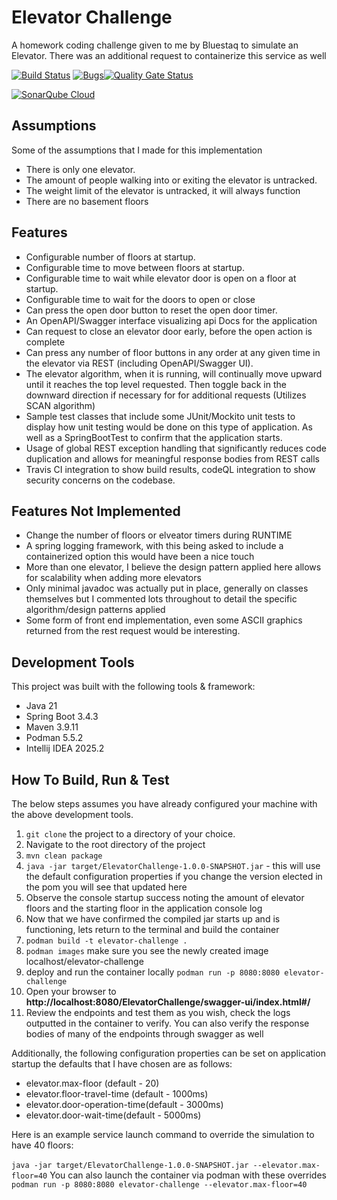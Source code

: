 # Elevator Challenge
A homework coding challenge given to me by Bluestaq to simulate an Elevator. There was an additional request to containerize this service as well

[![Build Status](https://app.travis-ci.com/Cdmccandl/ElevatorChallenge.svg?token=QA1pjUWHEzzRjMXv5zS3&branch=main)](https://app.travis-ci.com/Cdmccandl/ElevatorChallenge) [![Bugs](https://sonarcloud.io/api/project_badges/measure?project=Cdmccandl_ElevatorChallenge&metric=bugs)](https://sonarcloud.io/summary/new_code?id=Cdmccandl_ElevatorChallenge)[![Quality Gate Status](https://sonarcloud.io/api/project_badges/measure?project=Cdmccandl_ElevatorChallenge&metric=alert_status)](https://sonarcloud.io/summary/new_code?id=Cdmccandl_ElevatorChallenge)

[![SonarQube Cloud](https://sonarcloud.io/images/project_badges/sonarcloud-light.svg)](https://sonarcloud.io/summary/new_code?id=Cdmccandl_ElevatorChallenge)


## Assumptions
Some of the assumptions that I made for this implementation
- There is only one elevator.
- The amount of people walking into or exiting the elevator is untracked.
- The weight limit of the elevator is untracked, it will always function
- There are no basement floors

## Features
- Configurable number of floors at startup.
- Configurable time to move between floors at startup.
- Configurable time to wait while elevator door is open on a floor at startup.
- Configurable time to wait for the doors to open or close
- Can press the open door button to reset the open door timer.
- An OpenAPI/Swagger interface visualizing api Docs for the application
- Can request to close an elevator door early, before the open action is complete
- Can press any number of floor buttons in any order at any given time in the elevator via REST (including OpenAPI/Swagger UI).
- The elevator algorithm, when it is running, will continually move upward until it reaches the top level requested. Then toggle back in the downward direction if necessary for
 for additional requests (Utilizes SCAN algorithm)
- Sample test classes that include some JUnit/Mockito unit tests to display how unit testing would be done on this type of application. As well as a SpringBootTest
  to confirm that the application starts.
- Usage of global REST exception handling that significantly reduces code duplication and allows for meaningful response bodies from REST calls
- Travis CI integration to show build results, codeQL integration to show security concerns on the codebase.

## Features Not Implemented
- Change the number of floors or elveator timers during RUNTIME
- A spring logging framework, with this being asked to include a containerized option this would have been a nice touch
- More than one elevator, I believe the design pattern applied here allows for scalability when adding more elevators
- Only minimal javadoc was actually put in place, generally on classes themselves but I commented lots throughout to detail the specific algorithm/design patterns applied
- Some form of front end implementation, even some ASCII graphics returned from the rest request would be interesting.

## Development Tools
This project was built with the following tools & framework:
- Java 21
- Spring Boot 3.4.3
- Maven 3.9.11
- Podman 5.5.2
- Intellij IDEA 2025.2

## How To Build, Run & Test
The below steps assumes you have already configured your machine with the above development tools. 

1. ```git clone``` the project to a directory of your choice.
2. Navigate to the root directory of the project
3. ```mvn clean package```
4. ```java -jar target/ElevatorChallenge-1.0.0-SNAPSHOT.jar``` - this will use the default configuration properties if you change the version elected in the pom you will
   see that updated here
6. Observe the console startup success noting the amount of elevator floors and the starting floor in the application console log
7. Now that we have confirmed the compiled jar starts up and is functioning, lets return to the terminal and build the container
8. ```podman build -t elevator-challenge .```
9. ```podman images``` make sure you see the newly created image localhost/elevator-challenge
10. deploy and run the container locally ```podman run -p 8080:8080 elevator-challenge```
11. Open your browser to **http://localhost:8080/ElevatorChallenge/swagger-ui/index.html#/**
12. Review the endpoints and test them as you wish, check the logs outputted in the container to verify. You can also verify the response bodies of many of the endpoints through swagger as well

Additionally, the following configuration properties can be set on application startup
the defaults that I have chosen are as follows:
- elevator.max-floor (default - 20)
- elevator.floor-travel-time (default - 1000ms)
- elevator.door-operation-time(default - 3000ms)
- elevator.door-wait-time(default - 5000ms)

Here is an example service launch command to override the simulation to have 40 floors:<br/><br/>
```java -jar target/ElevatorChallenge-1.0.0-SNAPSHOT.jar --elevator.max-floor=40```
You can also launch the container via podman with these overrides
```podman run -p 8080:8080 elevator-challenge --elevator.max-floor=40```

